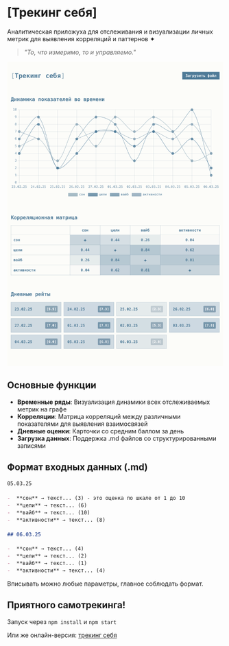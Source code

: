 # [Трекинг себя]

Аналитическая приложуха для отслеживания и визуализации личных метрик для выявления корреляций и паттернов ✦

> _"То, что измеримо, то и управляемо."_

![Self Tracker Interface](./public/self-tracker.png)

## Основные функции

-  **Временные ряды**: Визуализация динамики всех отслеживаемых метрик на графе
-  **Корреляции**: Матрица корреляций между различными показателями для выявления взаимосвязей
-  **Дневные оценки**: Карточки со средним баллом за день
-  **Загрузка данных**: Поддержка .md файлов со структурированными записями

## Формат входных данных (.md)

```md
05.03.25

-  **сон** → текст... (3) - это оценка по шкале от 1 до 10
-  **цели** → текст... (6)
-  **вайб** → текст... (10)
-  **активности** → текст... (8)

## 06.03.25

-  **сон** → текст... (4)
-  **цели** → текст... (2)
-  **вайб** → текст... (1)
-  **активности** → текст... (4)
```

Вписывать можно любые параметры, главное соблюдать формат.

## Приятного самотрекинга!

Запуск через `npm install` и `npm start`

Или же онлайн-версия: [трекинг себя](https://tracking-self.vercel.app)

